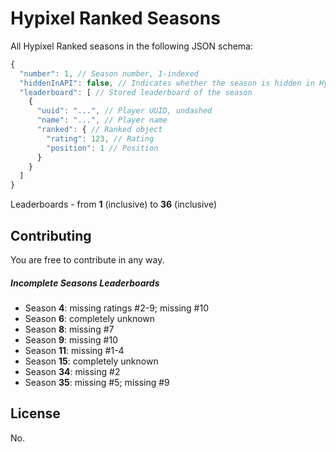 # Hypixel Ranked Seasons

All Hypixel Ranked seasons in the following JSON schema:

```js
{
  "number": 1, // Season number, 1-indexed
  "hiddenInAPI": false, // Indicates whether the season is hidden in Hypixel API or not
  "leaderboard": [ // Stored leaderboard of the season
    {
      "uuid": "...", // Player UUID, undashed
      "name": "...", // Player name
      "ranked": { // Ranked object
        "rating": 123, // Rating
        "position": 1 // Position
      }
    }
  ]
}
```

Leaderboards - from **1** (inclusive) to **36** (inclusive)

## Contributing

You are free to contribute in any way.

##### Incomplete Seasons Leaderboards

* Season **4**: missing ratings #2-9; missing #10
* Season **6**: completely unknown
* Season **8**: missing #7
* Season **9**: missing #10
* Season **11**: missing #1-4
* Season **15**: completely unknown
* Season **34**: missing #2
* Season **35**: missing #5; missing #9

## License

No.
